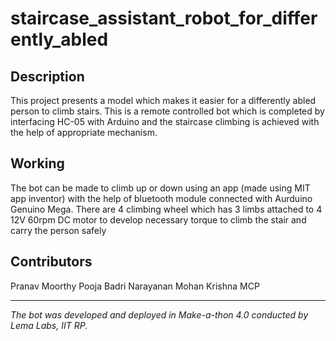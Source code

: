 # staircase_assistant_robot_for_differently_abled



## Description


This project presents a model which makes it easier for a differently abled person to climb stairs. This is a remote controlled bot which is completed by interfacing HC-05 with Arduino and the staircase climbing is achieved with the help of appropriate mechanism.


## Working 

The bot can be made to climb up or down using an app (made using MIT app inventor) with the help of bluetooth module
connected with Aurduino Genuino Mega. 
There are 4 climbing wheel which has 3 limbs attached to 4 12V 60rpm DC motor to develop necessary torque to climb the stair and carry the person safely


## Contributors

Pranav Moorthy
Pooja Badri Narayanan
Mohan Krishna MCP

-----------------------------------------------------------------

*The bot was developed and deployed in Make-a-thon 4.0 conducted by Lema Labs, IIT RP.*
